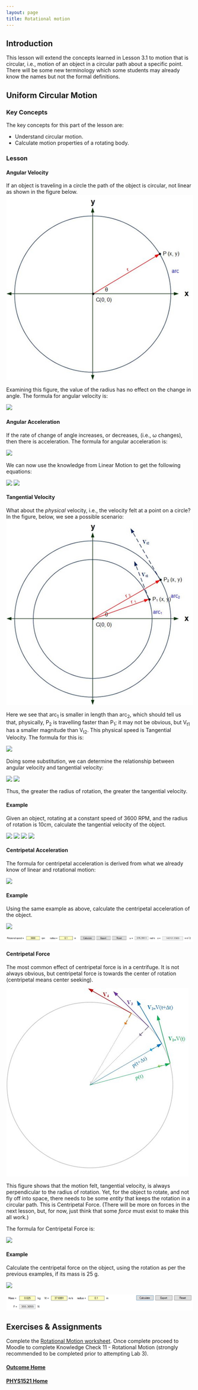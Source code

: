 ```yaml
---
layout: page
title: Rotational motion
---
```

## Introduction
This lesson will extend the concepts learned in Lesson 3.1 to motion that is circular, i.e., motion of an object in a circular path about a specific point. There will be some new terminology which some students may already know the names but not the formal definitions.

## Uniform Circular Motion
### Key Concepts
The key concepts for this part of the lesson are:
* Understand circular motion.
* Calculate motion properties of a rotating body.

### Lesson
#### Angular Velocity
If an object is traveling in a circle the path of the object is circular, not linear as shown in the figure below.<br>
![rotating-1](files/rotating-1.jpg)

Examining this figure, the value of the radius has no effect on the change in angle. The formula for angular velocity is:

<img src="https://latex.codecogs.com/svg.latex?\large&space;\omega=\frac{\Delta{\theta}}{t}"/>

#### Angular Acceleration
If the rate of change of angle increases, or decreases, (i.e., ω changes), then there is acceleration. The formula for angular acceleration is:

<img src="https://latex.codecogs.com/svg.latex?\large&space;\alpha=\frac{\Delta{\omega}}{t}"/>

We can now use the knowledge from Linear Motion to get the following equations:

<img src="https://latex.codecogs.com/svg.latex?\large&space;\omega_f=\omega_i+\alpha{t}"/>

<img src="https://latex.codecogs.com/svg.latex?\large&space;\Delta{\theta}=\omega_it+\frac{1}{2}\alpha{t^2}"/>

#### Tangential Velocity
What about the _physical_ velocity, i.e., the velocity felt at a point on a circle? In the figure, below, we see a possible scenario:<br>
![rotating-2](files/rotating-2.jpg)

Here we see that arc<sub>1</sub> is smaller in length than arc<sub>2</sub>, which should tell us that, physically, P<sub>2</sub> is travelling faster than P<sub>1</sub>; it may not be obvious, but V<sub>t1</sub> has a smaller magnitude than V<sub>t2</sub>. This physical speed is Tangential Velocity. The formula for this is:

<img src="https://latex.codecogs.com/svg.latex?\large&space;V_t=\frac{\Delta{arc}}{t}"/>

Doing some substitution, we can determine the relationship between angular velocity and tangential velocity:

<img src="https://latex.codecogs.com/svg.latex?\large&space;\Delta{\theta}=\frac{\Delta{arc}}{r}"/>

<img src="https://latex.codecogs.com/svg.latex?\large&space;V_t=\frac{\Delta{\theta}\cdot{r}}{t}=\omega{r}"/>

Thus, the greater the radius of rotation, the greater the tangential velocity.

#### Example
Given an object, rotating at a constant speed of 3600 RPM, and the radius of rotation is 10cm, calculate the tangential velocity of the object.

<img src="https://latex.codecogs.com/svg.latex?\large&space;\omega=\frac{3600}{60}=60rev/s"/>

<img src="https://latex.codecogs.com/svg.latex?\large&space;\frac{1rev}{s}=2\pi{rad/s}"/>

<img src="https://latex.codecogs.com/svg.latex?\large&space;\omega=120\pi{\frac{rad}{s}\approx{376.9911rad/s}"/>

<img src="https://latex.codecogs.com/svg.latex?\large&space;V_t=120\pi\times{0.1}\approx{37.6991m/s}"/>

#### Centripetal Acceleration
The formula for centripetal acceleration is derived from what we already know of linear and rotational motion:

<img src="https://latex.codecogs.com/svg.latex?\large&space;a=\frac{\Delta{V_t}}{t}=\omega^2r"/>

#### Example
Using the same example as above, calculate the centripetal acceleration of the object.

<img src="https://latex.codecogs.com/svg.latex?\large&space;a=(120\pi)^2\times{0.1}\approx{14212.2303m/s^2}"/>

![centripetal-math](files/centripetal-math.jpg)

#### Centripetal Force
The most common effect of centripetal force is in a centrifuge. It is not always obvious, but centripetal force is towards the center of rotation (centripetal means center seeking).

![rotating-3](files/rotating-3.jpg)

This figure shows that the motion felt, tangential velocity, is always perpendicular to the radius of rotation. Yet, for the object to rotate, and not fly off into space, there needs to be some _entity_ that keeps the rotation in a circular path. This is Centripetal Force. (There will be more on forces in the next lesson, but, for now, just think that some _force_ must exist to make this all work.)

The formula for Centripetal Force is:

<img src="https://latex.codecogs.com/svg.latex?\large&space;F_c=\frac{mV_{t}^2}{r}"/>

#### Example
Calculate the centripetal force on the object, using the rotation as per the previous examples, if its mass is 25 g.

<img src="https://latex.codecogs.com/svg.latex?\large&space;F_c=\frac{0.025\times{(37.6991)^2}}{0.1}\approx{355.3055N}"/>

![centripetal-force-math](files/centripetal-force-math.jpg)

## Exercises & Assignments
Complete the [Rotational Motion worksheet](rotating-worksheet.md). Once complete proceed to Moodle to complete Knowledge Check 11 - Rotational Motion (strongly recommended to be completed prior to attempting Lab 3).

#### [Outcome Home](index.md)
#### [PHYS1521 Home](../)
